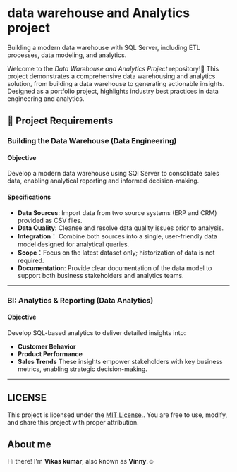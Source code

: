 # data warehouse and Analytics project
Building a modern data warehouse with SQL Server, including ETL processes, data modeling, and analytics.

Welcome to the *Data Warehouse and Analytics Project* repository!🚀
This project demonstrates a comprehensive data warehousing and analytics solution, from building a data warehouse to generating actionable insights. Designed as a portfolio project,
highlights industry best practices in data engineering and analytics.

## 🚀 Project Requirements

### Building the Data Warehouse (Data Engineering)

#### Objective

Develop a modern data warehouse using SQl Server to consolidate sales data, enabling analytical reporting and informed decision-making.

#### Specifications
- **Data Sources**: Import data from two source systems (ERP and CRM) provided as CSV files.
- **Data Quality**: Cleanse and resolve data quality issues prior to analysis.
- **Integration**： Combine both sources into a single, user-friendly data model designed for analytical queries.
- **Scope**：Focus on the latest dataset only; historization of data is not required.
- **Documentation**: Provide clear documentation of the data model to support both business stakeholders and analytics teams.

---

### BI: Analytics & Reporting (Data Analytics)

#### Objective
Develop SQL-based analytics to deliver detailed insights into:
- **Customer Behavior**
- **Product Performance**
- **Sales Trends**
These insights empower stakeholders with key business metrics, enabling strategic decision-making.

---
## LICENSE
This project is licensed under the [MIT License](LICENSE).. You are free to use, modify,
and share this project with proper attribution.

## About me 
Hi there! I'm **Vikas kumar**, also known as **Vinny**.☺️
